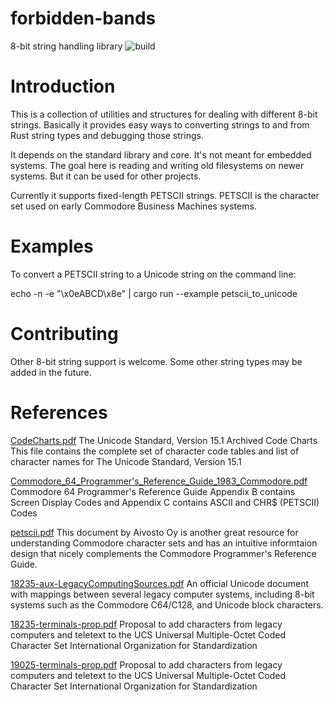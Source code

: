 # forbidden-bands
8-bit string handling library
![build](https://github.com/jgerrish/forbidden-bands/actions/workflows/rust.yml/badge.svg)

# Introduction

This is a collection of utilities and structures for dealing with
different 8-bit strings.  Basically it provides easy ways to
converting strings to and from Rust string types and debugging those
strings.

It depends on the standard library and core.  It's not meant for
embedded systems.  The goal here is reading and writing old
filesystems on newer systems.  But it can be used for other projects.

Currently it supports fixed-length PETSCII strings.  PETSCII is the
character set used on early Commodore Business Machines systems.

# Examples

To convert a PETSCII string to a Unicode string on the command line:

echo -n -e "\x0eABCD\x8e" | cargo run --example petscii_to_unicode

# Contributing

Other 8-bit string support is welcome.  Some other string types may be
added in the future.


# References

[CodeCharts.pdf](https://www.unicode.org/Public/15.1.0/charts/  "The Unicode Standard, Version 15.1, Archived Code Charts")
The Unicode Standard, Version 15.1
Archived Code Charts
This file contains the complete set of character code tables and list
of character names for The Unicode Standard, Version 15.1

[Commodore_64_Programmer's_Reference_Guide_1983_Commodore.pdf](https://archive.org/details/commodore-64-programmers-reference-guide_202205 "Commodore 64 Programmer's Reference Guide")
Commodore 64 Programmer's Reference Guide
Appendix B contains Screen Display Codes and Appendix C contains ASCII
and CHR$ (PETSCII) Codes

[petscii.pdf](http://www.aivosto.com/ "Commodore PETSCII character sets")
This document by Aivosto Oy is another great resource for
understanding Commodore character sets and has an intuitive
informtaion design that nicely complements the Commodore Programmer's
Reference Guide.

[18235-aux-LegacyComputingSources.pdf](https://www.unicode.org/L2/L2018/18235-aux-LegacyComputeringSources.pdf)
An official Unicode document with mappings between several legacy
computer systems, including 8-bit systems such as the Commodore
C64/C128, and Unicode block characters.


[18235-terminals-prop.pdf](https://www.unicode.org/L2/L2018/18235-terminals-prop.pdf)
Proposal to add characters from legacy computers and teletext to the UCS
Universal Multiple-Octet Coded Character Set International Organization for Standardization


[19025-terminals-prop.pdf](https://www.unicode.org/L2/L2019/19025-terminals-prop.pdf)
Proposal to add characters from legacy computers and teletext to the UCS
Universal Multiple-Octet Coded Character Set International Organization for Standardization
